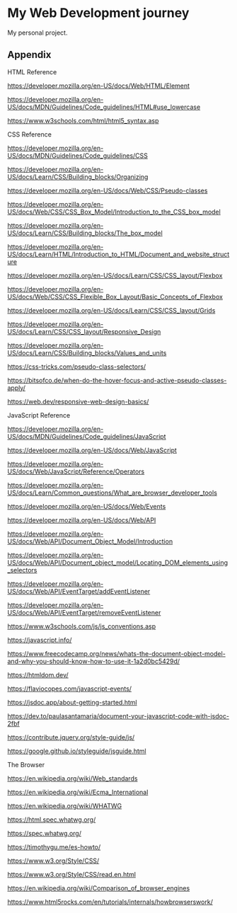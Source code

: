 # My Web Development journey

My personal project.
## Appendix

HTML Reference  

https://developer.mozilla.org/en-US/docs/Web/HTML/Element

https://developer.mozilla.org/en-US/docs/MDN/Guidelines/Code_guidelines/HTML#use_lowercase

https://www.w3schools.com/html/html5_syntax.asp

CSS Reference

https://developer.mozilla.org/en-US/docs/MDN/Guidelines/Code_guidelines/CSS

https://developer.mozilla.org/en-US/docs/Learn/CSS/Building_blocks/Organizing

https://developer.mozilla.org/en-US/docs/Web/CSS/Pseudo-classes

https://developer.mozilla.org/en-US/docs/Web/CSS/CSS_Box_Model/Introduction_to_the_CSS_box_model

https://developer.mozilla.org/en-US/docs/Learn/CSS/Building_blocks/The_box_model

https://developer.mozilla.org/en-US/docs/Learn/HTML/Introduction_to_HTML/Document_and_website_structure

https://developer.mozilla.org/en-US/docs/Learn/CSS/CSS_layout/Flexbox

https://developer.mozilla.org/en-US/docs/Web/CSS/CSS_Flexible_Box_Layout/Basic_Concepts_of_Flexbox

https://developer.mozilla.org/en-US/docs/Learn/CSS/CSS_layout/Grids

https://developer.mozilla.org/en-US/docs/Learn/CSS/CSS_layout/Responsive_Design

https://developer.mozilla.org/en-US/docs/Learn/CSS/Building_blocks/Values_and_units

https://css-tricks.com/pseudo-class-selectors/

https://bitsofco.de/when-do-the-hover-focus-and-active-pseudo-classes-apply/

https://web.dev/responsive-web-design-basics/

JavaScript Reference

https://developer.mozilla.org/en-US/docs/MDN/Guidelines/Code_guidelines/JavaScript

https://developer.mozilla.org/en-US/docs/Web/JavaScript

https://developer.mozilla.org/en-US/docs/Web/JavaScript/Reference/Operators

https://developer.mozilla.org/en-US/docs/Learn/Common_questions/What_are_browser_developer_tools

https://developer.mozilla.org/en-US/docs/Web/Events

https://developer.mozilla.org/en-US/docs/Web/API

https://developer.mozilla.org/en-US/docs/Web/API/Document_Object_Model/Introduction

https://developer.mozilla.org/en-US/docs/Web/API/Document_object_model/Locating_DOM_elements_using_selectors

https://developer.mozilla.org/en-US/docs/Web/API/EventTarget/addEventListener

https://developer.mozilla.org/en-US/docs/Web/API/EventTarget/removeEventListener

https://www.w3schools.com/js/js_conventions.asp

https://javascript.info/

https://www.freecodecamp.org/news/whats-the-document-object-model-and-why-you-should-know-how-to-use-it-1a2d0bc5429d/

https://htmldom.dev/

https://flaviocopes.com/javascript-events/

https://jsdoc.app/about-getting-started.html

https://dev.to/paulasantamaria/document-your-javascript-code-with-jsdoc-2fbf

https://contribute.jquery.org/style-guide/js/

https://google.github.io/styleguide/jsguide.html

The Browser 

https://en.wikipedia.org/wiki/Web_standards

https://en.wikipedia.org/wiki/Ecma_International

https://en.wikipedia.org/wiki/WHATWG

https://html.spec.whatwg.org/

https://spec.whatwg.org/

https://timothygu.me/es-howto/

https://www.w3.org/Style/CSS/

https://www.w3.org/Style/CSS/read.en.html

https://en.wikipedia.org/wiki/Comparison_of_browser_engines

https://www.html5rocks.com/en/tutorials/internals/howbrowserswork/